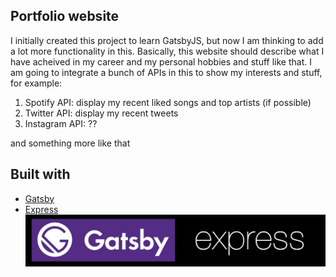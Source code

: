 ## Portfolio website

I initially created this project to learn GatsbyJS, but now I am thinking to add a lot more functionality in this. Basically, this website should describe what I have acheived in my career and my personal hobbies and stuff like that. I am going to integrate a bunch of APIs in this to show my interests and stuff, for example:
1. Spotify API: display my recent liked songs and top artists (if possible)
2. Twitter API: display my recent tweets
3. Instagram API: ??

and something more like that

## Built with 
- [Gatsby](https://www.gatsbyjs.com/)
- [Express](https://expressjs.com/)
![Frameworks](/meta/TechStack.jpg)
